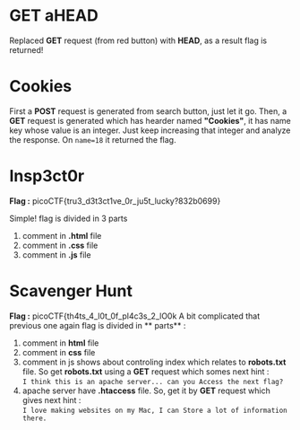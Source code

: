 # GET aHEAD
Replaced **GET** request (from red button) with **HEAD**, as a result flag is returned!

# Cookies
First a **POST** request is generated from search button, just let it go. Then, a **GET** request is generated which has hearder named **"Cookies"**, it has name key whose value is an integer. Just keep increasing that integer and analyze the response. On `name=18` it returned the flag.

# Insp3ct0r
**Flag :** picoCTF{tru3_d3t3ct1ve_0r_ju5t_lucky?832b0699}

Simple!
flag is divided in 3 parts

 1. comment in **.html** file
 2. comment in **.css** file
 3. comment in **.js** file

# Scavenger Hunt
**Flag :** picoCTF{th4ts_4_l0t_0f_pl4c3s_2_lO0k
A bit complicated that previous one
again flag is divided in ** parts** :

 1. comment in **html**  file
 2. comment in **css** file
 3. comment in js shows about controling index which relates to **robots.txt** file. So get **robots.txt** using a **GET** request which somes next hint :<br /> `I think this is an apache server... can you Access the next flag?`
 4. apache server have **.htaccess** file. So, get it by **GET** request which gives next hint :<br />`I love making websites on my Mac, I can Store a lot of information there.`

<!--stackedit_data:
eyJoaXN0b3J5IjpbNjE2MTM2ODcxLDE4NzU0NDkxNzAsOTI1Mj
A3NzczLDE1NzUxNjk5MjZdfQ==
-->